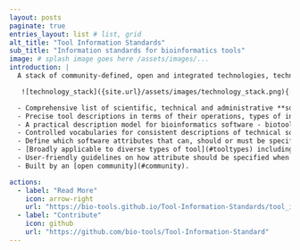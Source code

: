 ```yaml
---
layout: posts
paginate: true
entries_layout: list # list, grid
alt_title: "Tool Information Standards"
sub_title: "Information standards for bioinformatics tools"
image: # splash image goes here /assets/images/...
introduction: |
  A stack of community-defined, open and integrated technologies, technical standards and guidelines:

   ![technology_stack]({site.url}/assets/images/technology_stack.png){: .align-center}

  - Comprehensive list of scientific, technical and administrative **software attributes** to support cataloguing, discovery, use and interoperability of software
  - Precise tool descriptions in terms of their operations, types of input and output data, data formats and common topics, using the [EDAM ontology](https://github.com/edamontology/edamontology)
  - A practical description model for bioinformatics software - biotoolsSchema - which reduces the complexity of bioinformatics software into collections of readily understandable functional units.
  - Controlled vocabularies for consistent descriptions of technical software aspects such as programming language and license.
  - Define which software attributes that can, should or must be specified for different types of tools within a set of tool descriptions, using tool information profiles. 
  - [Broadly applicable to diverse types of tool](#tooltypes) including application software, workflows and APIs. 
  - User-friendly guidelines on how attribute should be specified when describing software.
  - Built by an [open community](#community).

actions:
  - label: "Read More"
    icon: arrow-right
    url: "https://bio-tools.github.io/Tool-Information-Standards/tool_information_standard.html"
  - label: "Contribute"
    icon: github
    url: "https://github.com/bio-tools/Tool-Information-Standard"
---
```


